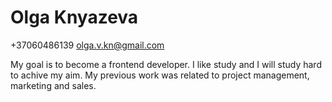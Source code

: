# Olga Knyazeva

+37060486139
olga.v.kn@gmail.com

My goal is to become a frontend developer. 
I like study and I will study hard to achive my aim.
My previous work was related to project management, marketing and sales.
